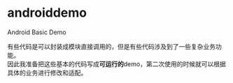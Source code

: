 # androiddemo
Android Basic Demo

有些代码是可以封装成模块直接调用的，但是有些代码涉及到了一些复杂业务功能。<br>
因此我准备把这些基本的代码写成**可运行的**demo，第二次使用的时候就可以根据具体的业务进行修改和适配。
